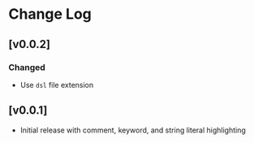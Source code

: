 # Change Log

## [v0.0.2]
### Changed
- Use `dsl` file extension

## [v0.0.1]
- Initial release with comment, keyword, and string literal highlighting
